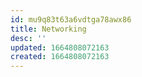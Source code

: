 ```yaml
---
id: mu9q83t63a6vdtga78awx86
title: Networking
desc: ''
updated: 1664808072163
created: 1664808072163
---
```


